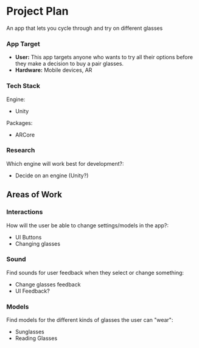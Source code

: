 # Project Plan

An app that lets you cycle through and try on different glasses

### App Target
- <b>User:</b> This app targets anyone who wants to try all their options before they make a decision to buy a pair glasses.
- <b>Hardware:</b> Mobile devices, AR  

### Tech Stack
Engine:
- Unity

Packages:
- ARCore

### Research
Which engine will work best for development?:
- Decide on an engine (Unity?)

## Areas of Work

### Interactions 
How will the user be able to change settings/models in the app?:
- UI Buttons
- Changing glasses

### Sound 
Find sounds for user feedback when they select or change something:
- Change glasses feedback 
- UI Feedback? 

### Models
Find models for the different kinds of glasses the user can "wear":
- Sunglasses
- Reading Glasses

